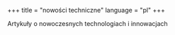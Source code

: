 +++
title = "nowości techniczne"
language = "pl"
+++

Artykuły o nowoczesnych technologiach i innowacjach
